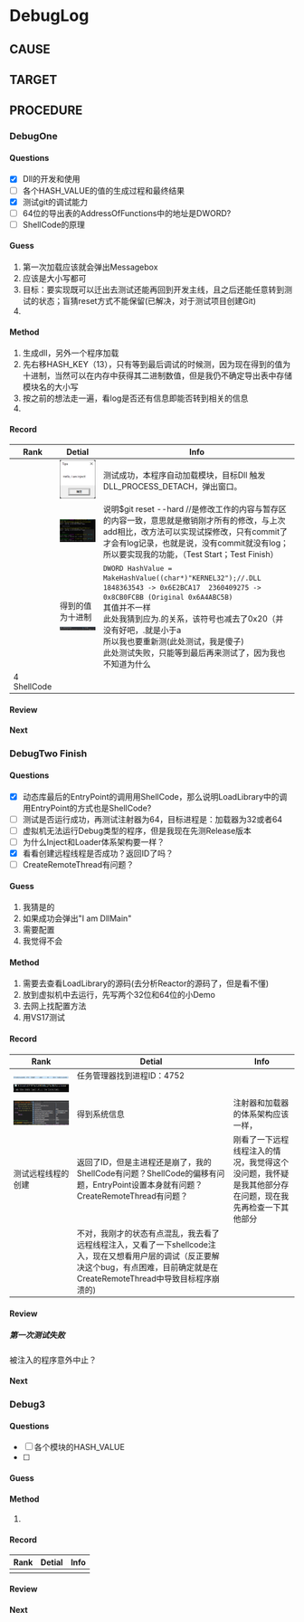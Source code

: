 # DebugLog

## CAUSE



## TARGET



## PROCEDURE

### DebugOne

#### Questions

- [x] Dll的开发和使用
- [ ] 各个HASH_VALUE的值的生成过程和最终结果
- [x] 测试git的调试能力
- [ ] 64位的导出表的AddressOfFunctions中的地址是DWORD?
- [ ] ShellCode的原理

#### Guess

1. 第一次加载应该就会弹出Messagebox
2. 应该是大小写都可
3. 目标：要实现既可以迁出去测试还能再回到开发主线，且之后还能任意转到测试的状态；盲猜reset方式不能保留(已解决，对于测试项目创建Git)
4. 

#### Method

1. 生成dll，另外一个程序加载
2. 先右移HASH_KEY（13），只有等到最后调试的时候测，因为现在得到的值为十进制，当然可以在内存中获得其二进制数值，但是我仍不确定导出表中存储模块名的大小写
3. 按之前的想法走一遍，看log是否还有信息即能否转到相关的信息
4. 

#### Record

| Rank        | Detial                                                       | Info                                                         |
| ----------- | ------------------------------------------------------------ | ------------------------------------------------------------ |
|             | ![image-20220420183320050](DebugLog_init.assets/image-20220420183320050.png) | 测试成功，本程序自动加载模块，目标Dll 触发DLL_PROCESS_DETACH，弹出窗口。 |
|             | ![image-20220420201248202](DebugLog_init.assets/image-20220420201248202.png) | 说明$git reset --hard //是修改工作的内容与暂存区的内容一致，意思就是撤销刚才所有的修改，与上次add相比，改方法可以实现试探修改，只有commit了才会有log记录，也就是说，没有commit就没有log；所以要实现我的功能，（Test Start；Test Finish） |
|             | 得到的值为十进制![image-20220421174251802](DebugLog_init.assets/image-20220421174251802.png) | `DWORD HashValue = MakeHashValue((char*)"KERNEL32");//.DLL 1848363543 -> 0x6E2BCA17  2360409275 -> 0x8CB0FCBB (Original 0x6A4ABC5B)`<br />其值并不一样<br />此处我猜到应为.的关系，该符号也减去了0x20（并没有好吧，.就是小于a<br />所以我也要重新测(此处测试，我是傻子) <br />此处测试失败，只能等到最后再来测试了，因为我也不知道为什么 |
| 4 ShellCode |                                                              |                                                              |

#### Review







#### Next



### DebugTwo Finish

#### Questions

- [x] 动态库最后的EntryPoint的调用用ShellCode，那么说明LoadLibrary中的调用EntryPoint的方式也是ShellCode?
- [ ] 测试是否运行成功，再测试注射器为64，目标进程是：加载器为32或者64
- [ ] 虚拟机无法运行Debug类型的程序，但是我现在先测Release版本
- [ ] 为什么Inject和Loader体系架构要一样？
- [x] 看看创建远程线程是否成功？返回ID了吗？
- [ ] CreateRemoteThread有问题？

#### Guess

1. 我猜是的
2. 如果成功会弹出"I am DllMain"
3. 需要配置
4. 我觉得不会

#### Method

1. 需要去查看LoadLibrary的源码(去分析Reactor的源码了，但是看不懂)
2. 放到虚拟机中去运行，先写两个32位和64位的小Demo
3. 去网上找配置方法
4. 用VS17测试

#### Record

| Rank                                                         | Detial                                                       | Info                                                         |
| ------------------------------------------------------------ | ------------------------------------------------------------ | ------------------------------------------------------------ |
| ![image-20220424112028200](DebugLog_init.assets/image-20220424112028200.png) | 任务管理器找到进程ID：4752                                   |                                                              |
| ![image-20220424112601845](DebugLog_init.assets/image-20220424112601845.png) |                                                              |                                                              |
| ![image-20220424113832966](DebugLog_init.assets/image-20220424113832966.png) | 得到系统信息                                                 | 注射器和加载器的体系架构应该一样，                           |
| 测试远程线程的创建                                           | 返回了ID，但是主进程还是崩了，我的ShellCode有问题？ShellCode的偏移有问题，EntryPoint设置本身就有问题？CreateRemoteThread有问题？ | 刚看了一下远程线程注入的情况，我觉得这个没问题，我怀疑是我其他部分存在问题，现在我先再检查一下其他部分 |
|                                                              | 不对，我刚才的状态有点混乱，我去看了远程线程注入，又看了一下shellcode注入，现在又想看用户层的调试（反正要解决这个bug，有点困难，目前确定就是在CreateRemoteThread中导致目标程序崩溃的) |                                                              |

#### Review

##### 第一次测试失败

被注入的程序意外中止？

#### Next

### Debug3

#### Questions

- [ ] 各个模块的HASH_VALUE
- [ ] 

#### Guess



#### Method

1. 

#### Record

| Rank | Detial | Info |
| ---- | ------ | ---- |
|      |        |      |



#### Review



#### Next
